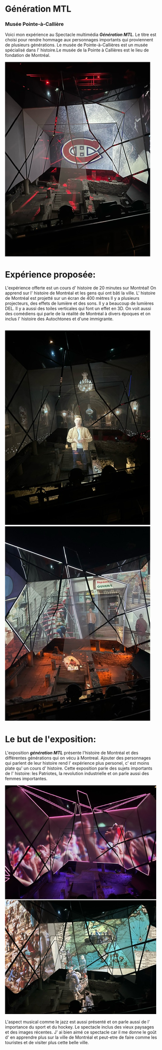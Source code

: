 # Génération MTL #
### Musée Pointe-à-Callière ###

Voici mon expérience au Spectacle multimédia ***Génération MTL***. Le titre est choisi pour rendre hommage aux personnages importants qui proviennent de plusieurs générations. Le musée de Pointe-à-Callières est un musée spécialisé dans l' histoire.Le musée de la Pointe à Callières est le lieu de fondation de Montréal. 

<img src="image/canadien_mtl.jpeg">

# Expérience proposée: #
L'expérience offerte est un cours d' histoire de 20 minutes sur Montréal! On apprend sur l' histoire de Montréal et les gens qui ont bâti la ville. L' histoire de Montréal est projetté sur un écran de 400 mètres Il y a plusieurs projecteurs, des effets de lumière et des sons. Il y a beaucoup de lumières DEL. Il y a aussi des toiles verticales qui font un effet en 3D. On voit aussi des comédiens qui parle de la réalité de Montréal à divers époques et on inclus l' histoire des Autochtones et d'une immigrante. 


<img src="image/chateau_mtl.jpeg"> <img src="image/people_mtl.jpeg">
---
# Le but de l'exposition: # 
 
L'exposition ***génération MTL*** présente l'histoire de Montréal et des différentes générations qui on vécu à Montreal.
Ajouter des personnages qui parlent de leur histoire rend l' expérience plus personel, c' est moins plate qu' un cours d' histoire. Cette exposition parle des sujets importants de l' histoire: les Patriotes, la revolution industrielle et on parle aussi des femmes importantes.

<img src="image/main_mtl.jpeg" width="500" ><img src="image/map_mtl.jpeg" width="500" >

L'aspect musical comme le jazz est aussi présenté et on parle aussi de l' importance du sport et du hockey. Le spectacle inclus des vieux paysages et des images récentes.
J' ai bien aimé ce spectacle car il me donne le goût d' en apprendre plus sur la ville de Montréal et peut-etre de faire comme les touristes et de visiter plus cette belle ville. 




